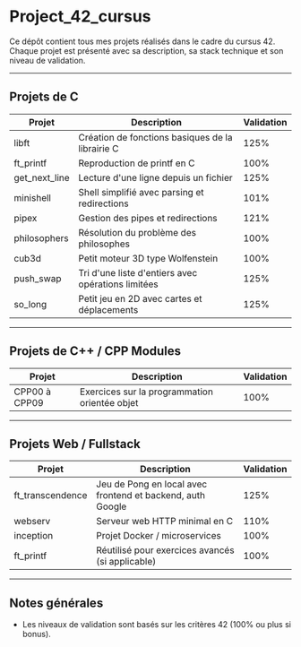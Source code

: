 # Project_42_cursus

Ce dépôt contient tous mes projets réalisés dans le cadre du cursus 42. Chaque projet est présenté avec sa description, sa stack technique et son niveau de validation.

---

## Projets de C

| Projet | Description | Validation |
|--------|------------|------------|
| libft | Création de fonctions basiques de la librairie C | 125% |
| ft_printf | Reproduction de printf en C | 100% |
| get_next_line | Lecture d'une ligne depuis un fichier | 125% |
| minishell | Shell simplifié avec parsing et redirections | 101% |
| pipex | Gestion des pipes et redirections | 121% |
| philosophers | Résolution du problème des philosophes | 100% |
| cub3d | Petit moteur 3D type Wolfenstein | 100% |
| push_swap | Tri d'une liste d'entiers avec opérations limitées | 125% |
| so_long | Petit jeu en 2D avec cartes et déplacements | 125% |

---

## Projets de C++ / CPP Modules

| Projet | Description | Validation |
|--------|------------|------------|
| CPP00 à CPP09 | Exercices sur la programmation orientée objet | 100% |

---

## Projets Web / Fullstack

| Projet | Description | Validation |
|--------|------------|------------|
| ft_transcendence | Jeu de Pong en local avec frontend et backend, auth Google | 125% |
| webserv | Serveur web HTTP minimal en C | 110% |
| inception | Projet Docker / microservices | 100% |
| ft_printf | Réutilisé pour exercices avancés (si applicable) | 100% |

---

## Notes générales
  
- Les niveaux de validation sont basés sur les critères 42 (100% ou plus si bonus).  


